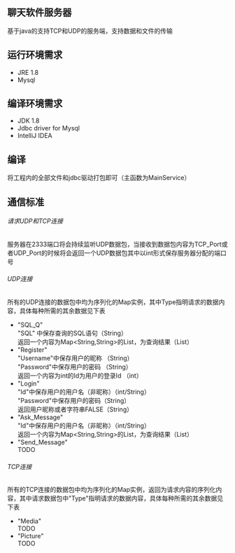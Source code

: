 ## 聊天软件服务器
基于java的支持TCP和UDP的服务端，支持数据和文件的传输
## 运行环境需求
* JRE 1.8
* Mysql
## 编译环境需求
* JDK 1.8
* Jdbc driver for Mysql
* IntelliJ IDEA
## 编译
将工程内的全部文件和jdbc驱动打包即可（主函数为MainService）
## 通信标准
###### 请求UDP和TCP连接
服务器在2333端口将会持续监听UDP数据包，当接收到数据包内容为TCP_Port或者UDP_Port的时候将会返回一个UDP数据包其中以int形式保存服务器分配的端口号
###### UDP连接
所有的UDP连接的数据包中均为序列化的Map实例，其中Type指明请求的数据内容，具体每种所需的其余数据见下表  
* "SQL_Q"   
  "SQL" 中保存查询的SQL语句（String）  
  返回一个内容为Map<String,String>的List，为查询结果（List）
* "Register"  
  "Username"中保存用户的昵称 （String）  
  "Password"中保存用户的密码 （String）  
  返回一个内容为int的Id为用户的登录Id （int）
* "Login"  
  "Id"中保存用户的用户名（非昵称）（int/String）  
  "Password"中保存用户的密码（String）  
  返回用户昵称或者字符串FALSE（String）  
* "Ask_Message"  
  "Id"中保存用户的用户名（非昵称）（int/String）  
  返回一个内容为Map<String,String>的List，为查询结果（List）
* "Send_Message"  
  TODO
###### TCP连接
所有的TCP连接的数据包中均为序列化的Map实例，返回为请求内容的序列化内容，其中请求数据包中"Type"指明请求的数据内容，具体每种所需的其余数据见下表  
* "Media"  
  TODO
* "Picture"  
  TODO